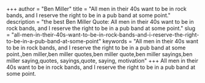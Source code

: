 +++
author = "Ben Miller"
title = "All men in their 40s want to be in rock bands, and I reserve the right to be in a pub band at some point."
description = "the best Ben Miller Quote: All men in their 40s want to be in rock bands, and I reserve the right to be in a pub band at some point."
slug = "all-men-in-their-40s-want-to-be-in-rock-bands-and-i-reserve-the-right-to-be-in-a-pub-band-at-some-point"
keywords = "All men in their 40s want to be in rock bands, and I reserve the right to be in a pub band at some point.,ben miller,ben miller quotes,ben miller quote,ben miller sayings,ben miller saying,quotes, sayings,quote, saying, motivation"
+++
All men in their 40s want to be in rock bands, and I reserve the right to be in a pub band at some point.
